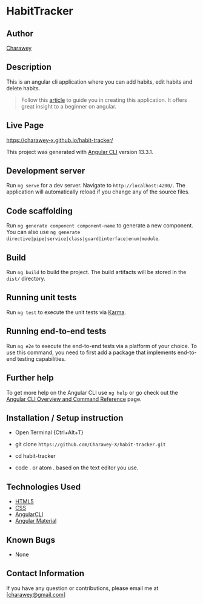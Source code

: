 # HabitTracker


## Author

[Charawey](https://github.com/Charawey-X)

## Description

This is an angular cli application where you can add habits, edit habits and delete habits.

> Follow this [article](https://betterprogramming.pub/learn-angular-basics-by-building-a-simple-app-using-angular-material-9bbc19aa33cf) to guide you in creating this application. It offers great insight to a beginner on angular. 

## Live Page 
https://charawey-x.github.io/habit-tracker/ 

This project was generated with [Angular CLI](https://github.com/angular/angular-cli) version 13.3.1.

## Development server

Run `ng serve` for a dev server. Navigate to `http://localhost:4200/`. The application will automatically reload if you change any of the source files.

## Code scaffolding

Run `ng generate component component-name` to generate a new component. You can also use `ng generate directive|pipe|service|class|guard|interface|enum|module`.

## Build

Run `ng build` to build the project. The build artifacts will be stored in the `dist/` directory.

## Running unit tests

Run `ng test` to execute the unit tests via [Karma](https://karma-runner.github.io).

## Running end-to-end tests

Run `ng e2e` to execute the end-to-end tests via a platform of your choice. To use this command, you need to first add a package that implements end-to-end testing capabilities.

## Further help

To get more help on the Angular CLI use `ng help` or go check out the [Angular CLI Overview and Command Reference](https://angular.io/cli) page.


## Installation / Setup instruction
* Open Terminal {Ctrl+Alt+T}

* git clone ```https://github.com/Charawey-X/habit-tracker.git```

* cd habit-tracker

* code . or atom . based on the text editor you use.

## Technologies Used

* [HTML5](https://github.com/topics/html5)
* [CSS](https://github.com/topics/css3)
* [AngularCLI](https://angular.io/cli)
* [Angular Material](https://material.angular.io/)

## Known Bugs
* None

## Contact Information 

If you have any question or contributions, please email me at [charawey@gmail.com]


